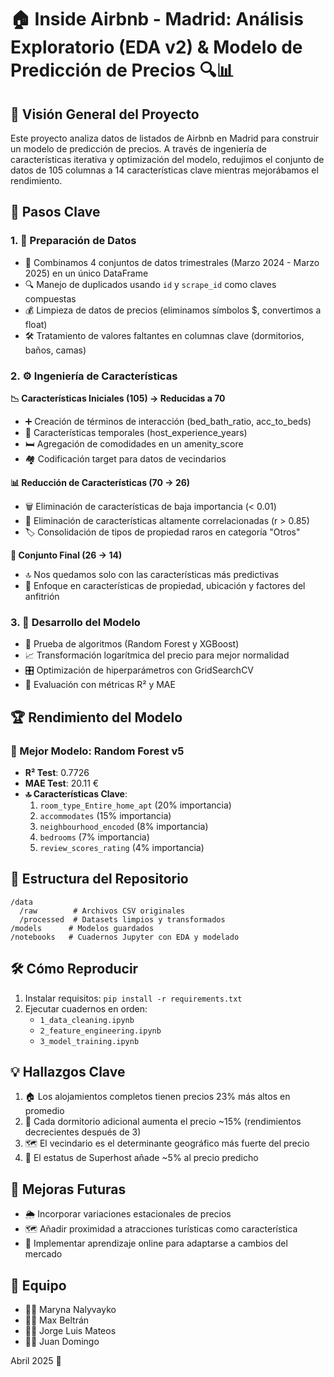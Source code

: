 # 🏠 Inside Airbnb - Madrid: Análisis Exploratorio (EDA v2) & Modelo de Predicción de Precios 🔍📊

## 📌 Visión General del Proyecto
Este proyecto analiza datos de listados de Airbnb en Madrid para construir un modelo de predicción de precios. A través de ingeniería de características iterativa y optimización del modelo, redujimos el conjunto de datos de 105 columnas a 14 características clave mientras mejorábamos el rendimiento.

## 🔑 Pasos Clave

### 1. 🧹 Preparación de Datos
- 📂 Combinamos 4 conjuntos de datos trimestrales (Marzo 2024 - Marzo 2025) en un único DataFrame
- 🔍 Manejo de duplicados usando `id` y `scrape_id` como claves compuestas
- 💰 Limpieza de datos de precios (eliminamos símbolos $, convertimos a float)
- 🛠️ Tratamiento de valores faltantes en columnas clave (dormitorios, baños, camas)

### 2. ⚙️ Ingeniería de Características
**📉 Características Iniciales (105) → Reducidas a 70**
- ➕ Creación de términos de interacción (bed_bath_ratio, acc_to_beds)
- 📅 Características temporales (host_experience_years)
- 🛏️ Agregación de comodidades en un amenity_score
- 🏘️ Codificación target para datos de vecindarios

**📊 Reducción de Características (70 → 26)**
- 🗑️ Eliminación de características de baja importancia (< 0.01)
- 🔄 Eliminación de características altamente correlacionadas (r > 0.85)
- 🏷️ Consolidación de tipos de propiedad raros en categoría "Otros"

**🎯 Conjunto Final (26 → 14)**
- 🔝 Nos quedamos solo con las características más predictivas
- 🏡 Enfoque en características de propiedad, ubicación y factores del anfitrión

### 3. 🤖 Desarrollo del Modelo
- 🌳 Prueba de algoritmos (Random Forest y XGBoost)
- 📈 Transformación logarítmica del precio para mejor normalidad
- 🎛️ Optimización de hiperparámetros con GridSearchCV
- 📏 Evaluación con métricas R² y MAE

## 🏆 Rendimiento del Modelo

### 🥇 Mejor Modelo: Random Forest v5
- **R² Test**: 0.7726
- **MAE Test**: 20.11 €
- **🔝 Características Clave**:
  1. `room_type_Entire_home_apt` (20% importancia)
  2. `accommodates` (15% importancia)
  3. `neighbourhood_encoded` (8% importancia)
  4. `bedrooms` (7% importancia)
  5. `review_scores_rating` (4% importancia)

## 📂 Estructura del Repositorio
```
/data
  /raw        # Archivos CSV originales
  /processed  # Datasets limpios y transformados
/models      # Modelos guardados
/notebooks   # Cuadernos Jupyter con EDA y modelado
```

## 🛠️ Cómo Reproducir
1. Instalar requisitos: `pip install -r requirements.txt`
2. Ejecutar cuadernos en orden:
   - `1_data_cleaning.ipynb`
   - `2_feature_engineering.ipynb`
   - `3_model_training.ipynb`

## 💡 Hallazgos Clave
1. 🏠 Los alojamientos completos tienen precios 23% más altos en promedio
2. 🛌 Cada dormitorio adicional aumenta el precio ~15% (rendimientos decrecientes después de 3)
3. 🗺️ El vecindario es el determinante geográfico más fuerte del precio
4. 🏅 El estatus de Superhost añade ~5% al precio predicho

## 🚀 Mejoras Futuras
- 🌦️ Incorporar variaciones estacionales de precios
- 🗺️ Añadir proximidad a atracciones turísticas como característica
- 🔄 Implementar aprendizaje online para adaptarse a cambios del mercado

## 👥 Equipo
- 👩‍💻 Maryna Nalyvayko
- 👨‍💻 Max Beltrán
- 👨‍💻 Jorge Luis Mateos
- 👨‍💻 Juan Domingo

Abril 2025 📅
